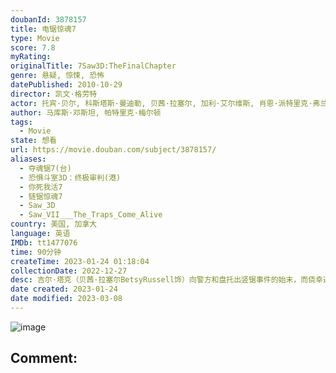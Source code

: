 ```yaml
---
doubanId: 3878157
title: 电锯惊魂7
type: Movie
score: 7.8
myRating: 
originalTitle: 7Saw3D:TheFinalChapter
genre: 悬疑, 惊悚, 恐怖
datePublished: 2010-10-29
director: 凯文·格劳特
actor: 托宾·贝尔, 科斯塔斯·曼迪勒, 贝茜·拉塞尔, 加利·艾尔维斯, 肖恩·派特里克·弗兰纳里, 查德·多纳拉, 吉娜·赫尔顿, 劳伦斯·安东尼, 迪恩·阿姆斯特朗, 奈奥米·斯尼克斯, 瑞贝卡·马绍尔, 杰姆斯·范帕滕, 塞巴斯蒂安·皮戈特, 琼恩·柯, 安妮·李·格林尼, 德鲁·维尔戈维尔, 盖比·韦斯特, 查斯特·班宁顿, 德里克·赫德, 坦迪亚·霍华德, 凯文·拉什顿
author: 马库斯·邓斯坦, 帕特里克·梅尔顿
tags:
  - Movie
state: 想看
url: https://movie.douban.com/subject/3878157/
aliases:
  - 夺魂锯7(台)
  - 恐惧斗室3D：终极审判(港)
  - 你死我活7
  - 链锯惊魂7
  - Saw_3D
  - Saw_VII___The_Traps_Come_Alive
country: 美国, 加拿大
language: 英语
IMDb: tt1477076
time: 90分钟
createTime: 2023-01-24 01:18:04
collectionDate: 2022-12-27
desc: 吉尔·塔克（贝茜·拉塞尔BetsyRussell饰）向警方和盘托出竖锯事件的始末，而侥幸逃脱死亡威胁的马克·霍夫曼（科斯塔斯·曼迪勒CostasMandylor饰）则向警方发出警告，势要杀...
date created: 2023-01-24
date modified: 2023-03-08
---
```


![image](p689612649.jpg)

Comment:
---
